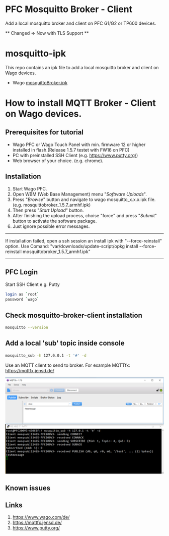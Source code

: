 # PFC Mosquitto Broker - Client
Add a local mosquitto broker and client on PFC G1/G2 or TP600 devices.

** Changed => Now with TLS Support **

# mosquitto-ipk
This repo contains an ipk file to add a local mosquitto broker and client on Wago devices.
- Wago <a href="https://github.com/WAGO/pfc-mosquitto-broker/releases/download/v1.5.1/mosquitobroker_1.5.7_armhf.ipk" title="MQTT.ipk">mosquittoBroker.ipk</a>

  

# How to install MQTT Broker - Client on Wago devices.

## Prerequisites for tutorial
- Wago PFC or Wago Touch Panel with min. firmware 12 or higher installed in flash.(Release 1.5.7 testet with FW16 on PFC) 
- PC with preinstalled SSH Client (e.g. https://www.putty.org/)
- Web browser of your choice. (e.g. chrome).


## Installation

1. Start Wago PFC.
2. Open WBM (Web Base Management) menu "*Software Uploads*".
3. Press "*Browse*" button and navigate to wago mosquitto_x.x.x.ipk file. (e.g. mosquittobroker_1.5.7_armhf.ipk)
4. Then press "*Start Upload*" button.
5. After finishing the upload process, choise "force" and press "*Submit*" button to activate the software package. 
6. Just ignore possible error messages.
*********************************************************************************************************************
 If installation failed, open a ssh session an install ipk with "--force-reinstall" option.
 Use Comand: "var/downloads/update-script/opkg install --force-reinstall mosquittobroker_1.5.7_armhf.ipk"
*********************************************************************************************************************
## PFC Login
Start SSH Client e.g. Putty 
 ```bash
login as `root`
password `wago`
 ```
## Check mosquitto-broker-client installation

```bash
mosquitto --version
 ```
## Add a local 'sub' topic inside console

```bash
mosquitto_sub -h 127.0.0.1 -t '#' -d
 ``` 
 Use an MQTT client to send to broker.
 For example MQTTfx: https://mqttfx.jensd.de/
 
 <div style="text-align: center">
<img src="console.png"
     alt="test broker"/>
</div>

## Known issues


## Links
 1. <a href="https://www.wago.com/de/" title="wago">https://www.wago.com/de/</a>
 2. <a href="https://mqttfx.jensd.de/" title="MQTTfx">https://mqttfx.jensd.de/</a>
 3. <a href="https://www.putty.org/" title="MQTTfx">https://www.putty.org/</a>

